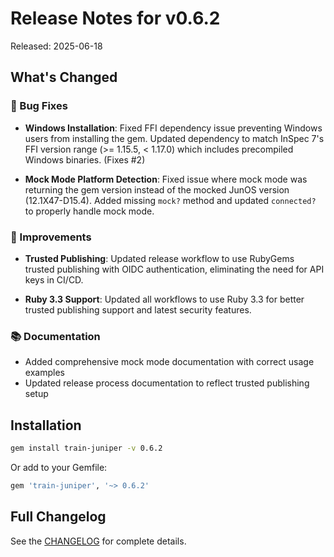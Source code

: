 # Release Notes for v0.6.2

Released: 2025-06-18

## What's Changed

### 🐛 Bug Fixes

- **Windows Installation**: Fixed FFI dependency issue preventing Windows users from installing the gem. Updated dependency to match InSpec 7's FFI version range (>= 1.15.5, < 1.17.0) which includes precompiled Windows binaries. (Fixes #2)

- **Mock Mode Platform Detection**: Fixed issue where mock mode was returning the gem version instead of the mocked JunOS version (12.1X47-D15.4). Added missing `mock?` method and updated `connected?` to properly handle mock mode.

### 🚀 Improvements

- **Trusted Publishing**: Updated release workflow to use RubyGems trusted publishing with OIDC authentication, eliminating the need for API keys in CI/CD.

- **Ruby 3.3 Support**: Updated all workflows to use Ruby 3.3 for better trusted publishing support and latest security features.

### 📚 Documentation

- Added comprehensive mock mode documentation with correct usage examples
- Updated release process documentation to reflect trusted publishing setup

## Installation

```bash
gem install train-juniper -v 0.6.2
```

Or add to your Gemfile:

```ruby
gem 'train-juniper', '~> 0.6.2'
```

## Full Changelog

See the [CHANGELOG](../CHANGELOG.md) for complete details.
